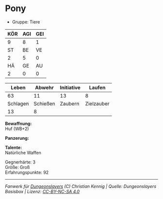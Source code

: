 # Pony  
- Gruppe: Tiere  

| KÖR | AGI | GEI |  
| --- | --- | --- |  
| 9   | 8   | 1   |
| ST  | BE  | VE  |  
| 2   | 5   | 0   |
| HÄ  | GE  | AU  |  
| 2   | 0   | 0   |


| Leben    | Abwehr   | Initiative | Laufen     |
| -------- | -------- | ---------- | ---------- |
| 63       | 11       | 13         | 8          |
| Schlagen | Schießen | Zaubern    | Zielzauber |
| 13       | 8        |            |            |

**Bewaffnung:**  
Huf (WB+2)

**Panzerung:**  


**Talente:**  
Natürliche Waffen

Gegnerhärte: 3  
Größe: Groß  
Erfahrungspunkte: 92  



___
*Fanwerk für [Dungeonslayers](https://www.dungeonslayers.net/) (C) Christian Kennig | Quelle: Dungeonslayers Basisbox | Lizenz: [CC-BY-NC-SA 4.0](https://creativecommons.org/licenses/by-nc-sa/4.0/deed.de)*